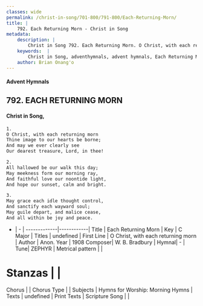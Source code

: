 ```yaml
---
classes: wide
permalink: /christ-in-song/701-800/791-800/Each-Returning-Morn/
title: |
    792. Each Returning Morn - Christ in Song
metadata:
    description: |
        Christ in Song 792. Each Returning Morn. O Christ, with each returning morn Thine image to our hearts be borne; And may we ever clearly see Our dearest treasure, Lord, in thee!
    keywords:  |
        Christ in Song, adventhymnals, advent hymnals, Each Returning Morn, O Christ, with each returning morn. 
    author: Brian Onang'o
---
```


#### Advent Hymnals
## 792. EACH RETURNING MORN
####  Christ in Song,

```txt
1.
O Christ, with each returning morn
Thine image to our hearts be borne;
And may we ever clearly see
Our dearest treasure, Lord, in thee!

2.
All hallowed be our walk this day;
May meekness form our morning ray,
And faithful love our noontide light,
And hope our sunset, calm and bright.

3.
May grace each idle thought control,
And sanctify each wayward soul;
May guile depart, and malice cease,
And all within be joy and peace.

```

- |   -  |
-------------|------------|
Title | Each Returning Morn |
Key | C Major |
Titles | undefined |
First Line | O Christ, with each returning morn |
Author | Anon.
Year | 1908
Composer| W. B. Bradbury |
Hymnal|  - |
Tune| ZEPHYR |
Metrical pattern | |
# Stanzas |  |
Chorus |  |
Chorus Type |  |
Subjects | Hymns for Worship: Morning Hymns |
Texts | undefined |
Print Texts | 
Scripture Song |  |
    
